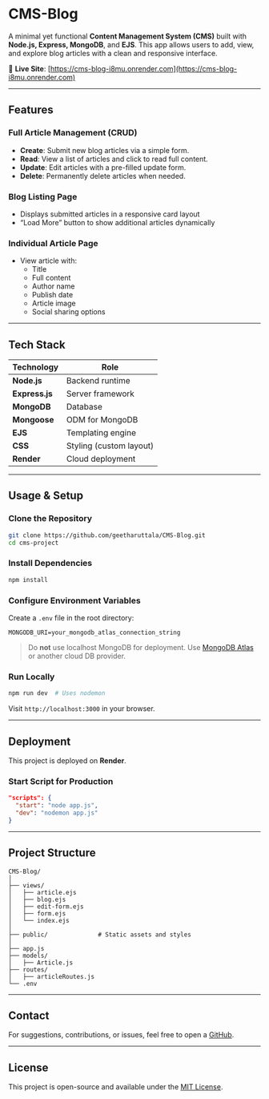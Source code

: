 # CMS-Blog

A minimal yet functional **Content Management System (CMS)** built with **Node.js, Express, MongoDB**, and **EJS**. This app allows users to add, view, and explore blog articles with a clean and responsive interface.

🔗 **Live Site**: [https://cms-blog-i8mu.onrender.com](https://cms-blog-i8mu.onrender.com)

---

## Features

### Full Article Management (CRUD)
- **Create**: Submit new blog articles via a simple form.
- **Read**: View a list of articles and click to read full content.
- **Update**: Edit articles with a pre-filled update form.
- **Delete**: Permanently delete articles when needed.

### Blog Listing Page
- Displays submitted articles in a responsive card layout
- “Load More” button to show additional articles dynamically

### Individual Article Page
- View article with:
  - Title
  - Full content
  - Author name
  - Publish date
  - Article image
  - Social sharing options

---

## Tech Stack

| Technology | Role |
|-----------|------|
| **Node.js** | Backend runtime |
| **Express.js** | Server framework |
| **MongoDB** | Database |
| **Mongoose** | ODM for MongoDB |
| **EJS** | Templating engine |
| **CSS** | Styling (custom layout) |
| **Render** | Cloud deployment |

---

## Usage & Setup

### Clone the Repository

```bash
git clone https://github.com/geetharuttala/CMS-Blog.git
cd cms-project
````

### Install Dependencies

```bash
npm install
```

### Configure Environment Variables

Create a `.env` file in the root directory:

```
MONGODB_URI=your_mongodb_atlas_connection_string
```

> Do **not** use localhost MongoDB for deployment. Use [MongoDB Atlas](https://www.mongodb.com/cloud/atlas) or another cloud DB provider.

### Run Locally

```bash
npm run dev  # Uses nodemon
```

Visit `http://localhost:3000` in your browser.

---

## Deployment

This project is deployed on **Render**.

### Start Script for Production

```json
"scripts": {
  "start": "node app.js",
  "dev": "nodemon app.js"
}
```

---

## Project Structure

```
CMS-Blog/
│
├── views/              
│   ├── article.ejs        
│   ├── blog.ejs   
│   ├── edit-form.ejs     
│   ├── form.ejs       
│   └── index.ejs      
│
├── public/              # Static assets and styles
│
├── app.js              
├── models/  
│   ├── Article.js             
├── routes/    
│   ├── articleRoutes.js          
└── .env       
```

---

## Contact

For suggestions, contributions, or issues, feel free to open a [GitHub](https://github.com/geetharuttala).

---

## License

This project is open-source and available under the [MIT License](LICENSE).


